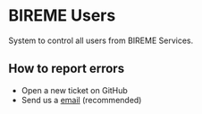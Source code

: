 BIREME Users
=================

System to control all users from BIREME Services.

How to report errors
--------------------

- Open a new ticket on GitHub
- Send us a [email](mailto:online@bireme.org) (recommended)


